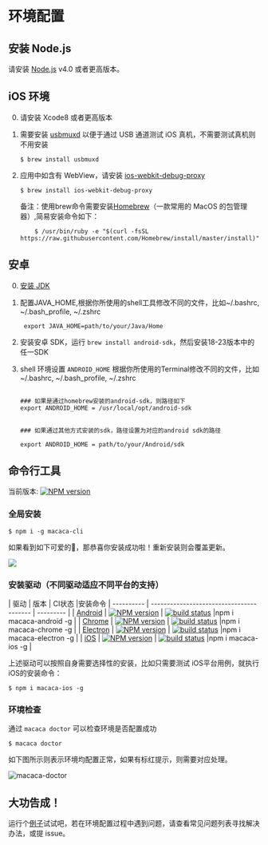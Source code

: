 # 环境配置

## 安装 Node.js

请安装 [Node.js](https://nodejs.org/) v4.0 或者更高版本。

## iOS 环境

0. 请安装 Xcode8 或者更高版本
0. 需要安装 [usbmuxd](//github.com/libimobiledevice/usbmuxd) 以便于通过 USB 通道测试 iOS 真机，不需要测试真机则不用安装
	
	```shell
	$ brew install usbmuxd
	```

0. 应用中如含有 WebView，请安装 [ios-webkit-debug-proxy](//github.com/google/ios-webkit-debug-proxy)

	```shell
	$ brew install ios-webkit-debug-proxy
	```

	备注：使用brew命令需要安装[Homebrew](http://brew.sh/index_zh-cn.html)（一款常用的 MacOS 的包管理器）,简易安装命令如下： 
	
	```shell
		$ /usr/bin/ruby -e "$(curl -fsSL https://raw.githubusercontent.com/Homebrew/install/master/install)"
	```

## 安卓

0. [安装 JDK](http://www.oracle.com/technetwork/java/javase/downloads/jdk8-downloads-2133151.html)

0. 配置JAVA_HOME,根据你所使用的shell工具修改不同的文件，比如~/.bashrc, ~/.bash_profile, ~/.zshrc
	
	```shell
	 export JAVA_HOME=path/to/your/Java/Home
	```

0. 安装安卓 SDK，运行 `brew install android-sdk`，然后安装18-23版本中的任一SDK
0.  shell 环境设置 `ANDROID_HOME`
	根据你所使用的Terminal修改不同的文件，比如~/.bashrc, ~/.bash_profile, ~/.zshrc
	
	```shell
	
	### 如果是通过homebrew安装的android-sdk，则路径如下	
	export ANDROID_HOME = /usr/local/opt/android-sdk
	

	### 如果通过其他方式安装的sdk，路径设置为对应的android sdk的路径
	
	export ANDROID_HOME = path/to/your/Android/sdk
	
	```


## 命令行工具

当前版本: [![NPM version][npm-image]][npm-url]

[npm-image]: https://img.shields.io/npm/v/macaca-cli.svg?style=flat-square
[npm-url]: https://npmjs.org/package/macaca-cli

### 全局安装

```shell
$ npm i -g macaca-cli
```

如果看到如下可爱的🐒，那恭喜你安装成功啦！重新安装则会覆盖更新。

![](https://os.alipayobjects.com/rmsportal/zSmLbyWUarTabaP.png)



### 安装驱动（不同驱动适应不同平台的支持）

| 驱动       | 版本                                     | CI状态    |安装命令
| ---------- | ---------------------------------------- | --------- |
| [Android](//github.com/macacajs/macaca-android)     | [![NPM version][npm-image-0]][npm-url-0] | [![build status][travis-image-0]][travis-url-0] 	|npm i macaca-android -g         |
| [Chrome](//github.com/macacajs/macaca-chrome)       | [![NPM version][npm-image-1]][npm-url-1] | [![build status][travis-image-1]][travis-url-1]  |npm i macaca-chrome -g          |
| [Electron](//github.com/macacajs/macaca-electron)   | [![NPM version][npm-image-2]][npm-url-2] | [![build status][travis-image-2]][travis-url-2] 	|npm i macaca-electron -g           |
| [iOS](//github.com/macacajs/macaca-ios)             | [![NPM version][npm-image-3]][npm-url-3] | [![build status][travis-image-3]][travis-url-3]  |npm i macaca-ios -g          |

[npm-image-0]: https://img.shields.io/npm/v/macaca-android.svg?style=flat-square
[npm-url-0]: https://npmjs.org/package/macaca-android
[npm-image-1]: https://img.shields.io/npm/v/macaca-chrome.svg?style=flat-square
[npm-url-1]: https://npmjs.org/package/macaca-chrome
[npm-image-2]: https://img.shields.io/npm/v/macaca-electron.svg?style=flat-square
[npm-url-2]: https://npmjs.org/package/macaca-electron
[npm-image-3]: https://img.shields.io/npm/v/macaca-ios.svg?style=flat-square
[npm-url-3]: https://npmjs.org/package/macaca-ios

[travis-image-0]: https://img.shields.io/travis/macacajs/macaca-android.svg?style=flat-square
[travis-url-0]: https://travis-ci.org/macacajs/macaca-android
[travis-image-1]: https://img.shields.io/travis/macacajs/macaca-chrome.svg?style=flat-square
[travis-url-1]: https://travis-ci.org/macacajs/macaca-chrome
[travis-image-2]: https://img.shields.io/travis/macacajs/macaca-electron.svg?style=flat-square
[travis-url-2]: https://travis-ci.org/macacajs/macaca-electron
[travis-image-3]: https://img.shields.io/travis/macacajs/macaca-ios.svg?style=flat-square
[travis-url-3]: https://travis-ci.org/macacajs/macaca-ios

上述驱动可以按照自身需要选择性的安装，比如只需要测试 iOS平台用例，就执行iOS的安装命令：

```shell
$ npm i macaca-ios -g
```

### 环境检查

通过 `macaca doctor` 可以检查环境是否配置成功

```shell
$ macaca doctor
```

如下图所示则表示环境均配置正常，如果有标红提示，则需要对应处理。

![macaca-doctor](http://ww1.sinaimg.cn/mw690/6b65a607jw1fa3cqjexk2j21c20padqa.jpg)

## 大功告成！

运行个[例子](./getting-started.html)试试吧，若在环境配置过程中遇到问题，请查看常见问题列表寻找解决办法，或提
issue。
